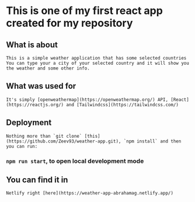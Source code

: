 # This is one of my first react app created for my repository

## What is about

    This is a simple weather application that has some selected countries
    You can type your a city of your selected country and it will show you 
    the weather and some other info.

## What was used for

    It's simply [openweathermap](https://openweathermap.org/) API, [React](https://reactjs.org/) and [Tailwindcss](https://tailwindcss.com/)

## Deployment

    Nothing more than `git clone` [this](https://github.com/Zeev93/weather-app.git), `npm install` and then you can run:

### `npm run start`, to open local development mode


## You can find it in

    Netlify right [here](https://weather-app-abrahamag.netlify.app/)